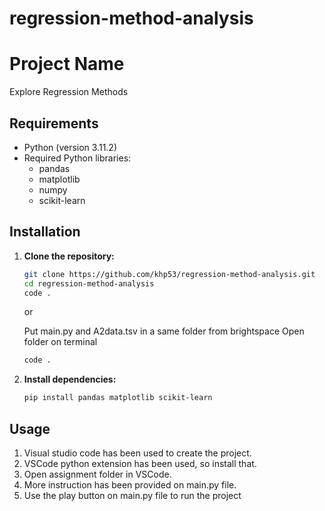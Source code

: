 # regression-method-analysis

# Project Name

Explore Regression Methods

## Requirements

- Python (version 3.11.2)
- Required Python libraries:
  - pandas
  - matplotlib
  - numpy
  - scikit-learn

## Installation

1. **Clone the repository:**

    ```bash
    git clone https://github.com/khp53/regression-method-analysis.git
    cd regression-method-analysis
    code .
    ```

    or

    Put main.py and A2data.tsv in a same folder from brightspace
    Open folder on terminal
    ```bash
    code .
    ```


3. **Install dependencies:**

    ```bash
    pip install pandas matplotlib scikit-learn
    ```

## Usage

1. Visual studio code has been used to create the project.
2. VSCode python extension has been used, so install that.
3. Open assignment folder in VSCode.
4. More instruction has been provided on main.py file.
5. Use the play button on main.py file to run the project